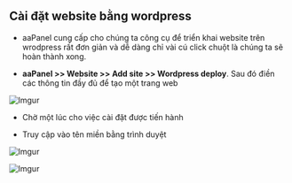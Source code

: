 ## Cài đặt website bằng wordpress
- aaPanel cung cấp cho chúng ta công cụ để triển khai website trên wrodpress rất đơn giản và dễ dàng chỉ vài cú click chuột là chúng ta sẽ hoàn thành xong. 

- **aaPanel >> Website >> Add site >> Wordpress deploy**. Sau đó điền các thông tin đầy đủ để tạo một trang web

![Imgur](https://i.imgur.com/eaJt1HP.png)

- Chờ một lúc cho việc cài đặt được tiến hành 

- Truy cập vào tên miền bằng trình duyệt

![Imgur](https://i.imgur.com/b9iGdXr.png)

![Imgur](https://i.imgur.com/b9iGdXr.png)